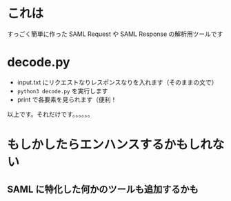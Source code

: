 # これは
すっごく簡単に作った SAML Request や SAML Response の解析用ツールです

# decode.py
- input.txt にリクエストなりレスポンスなりを入れます（そのままの文で）
- `python3 decode.py` を実行します
- print で各要素を見られます（便利！

以上です。それだけです。。。。。。

# もしかしたらエンハンスするかもしれない
## SAML に特化した何かのツールも追加するかも
